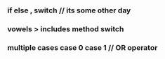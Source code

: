 ### if else , switch // its some other day
### vowels > includes method switch
### multiple cases case 0 case 1 // OR operator 